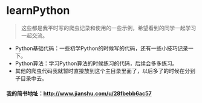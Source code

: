 # learnPython
> 这些都是我平时写的爬虫记录和使用的一些示例，希望看到的同学一起学习一起交流。
* Python基础代码：一些初学Python的时候写的代码，还有一些小技巧记录一下。
* Python算法：学习Python算法的时候练习的代码，后续会多多练习。
* 其他的爬虫代码我就暂时直接放到这个主目录里面了，以后多了的时候在分到子目录中去。
#### 我的简书地址：http://www.jianshu.com/u/28fbebb6ac57
